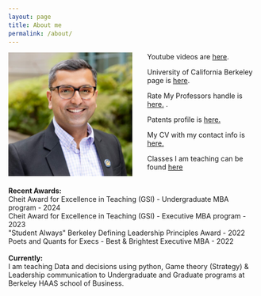 ```yaml
---
layout: page
title: About me
permalink: /about/
---
```



<img src="/assets/images/kunal-profile-pic.jpeg" alt="Kunal's profile" style="float:left;width:250px;height:250px;margin-right: 30px;"/>

<p> Youtube videos are <a href="https://www.youtube.com/@KunalCholera/" target="_blank">here</a>. </p> 
<p> University of California Berkeley page is <a href="https://haas.berkeley.edu/faculty/kunal-cholera/" target="_blank">here</a>. </p>
<p> Rate My Professors handle is <a href="https://www.ratemyprofessors.com/professor/3000389" target="_blank"> here.</a> .</p>
<p> Patents profile is <a href="https://patents.justia.com/inventor/kunal-mukesh-cholera" target="_blank"> here.</a>  </p>
<p> My CV with my contact info is <a href="https://docs.google.com/document/d/1xEGFSedRI_ZugwuSnbwasq6-DLnx1IK5fr8eo6LMO9s/view" target="_blank">here.</a></p>
<p> Classes I am teaching can be found <a href="https://classes.berkeley.edu/search/class/?f%5B0%5D=sm_instructors%3AKunal%20Cholera" target="_blank"> here </a></p>


<style>
    .content {
        overflow: hidden; /* Clears the float */
    }
</style>

<br class="content"/>

<div> <b>Recent Awards: </b><br/>
Cheit Award for Excellence in Teaching (GSI) - Undergraduate MBA program - 2024 <br/>
Cheit Award for Excellence in Teaching (GSI) - Executive MBA program - 2023 <br/>
"Student Always" Berkeley Defining Leadership Principles Award - 2022 <br/>
Poets and Quants for Execs - Best & Brightest Executive MBA - 2022 <br/><br/>
</div>

<div class="content"> <b>Currently:</b><br/>
I am teaching Data and decisions using python, Game theory (Strategy) & Leadership communication to Undergraduate and Graduate programs at Berkeley HAAS school of Business.
</div>
